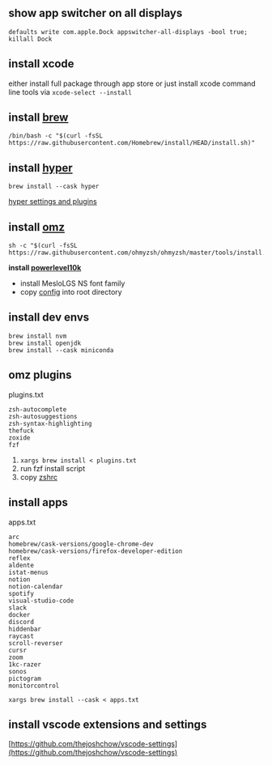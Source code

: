 ## show app switcher on all displays
```
defaults write com.apple.Dock appswitcher-all-displays -bool true; killall Dock
```

## install xcode

either install full package through app store or just install xcode command line tools via `xcode-select --install`

## install [brew](https://brew.sh/)

```
/bin/bash -c "$(curl -fsSL https://raw.githubusercontent.com/Homebrew/install/HEAD/install.sh)"
```

## install [hyper](https://hyper.is/)

```
brew install --cask hyper
```

[hyper settings and plugins](./hyper.js)

## install [omz](https://ohmyz.sh/)

```
sh -c "$(curl -fsSL https://raw.githubusercontent.com/ohmyzsh/ohmyzsh/master/tools/install.sh)"

```

**install [powerlevel10k](https://github.com/romkatv/powerlevel10k)**

- install MesloLGS NS font family
- copy [config](./p10k.zsh) into root directory

## install dev envs

`brew install nvm`  
`brew install openjdk`  
`brew install --cask miniconda`

## omz plugins

plugins.txt

```
zsh-autocomplete
zsh-autosuggestions
zsh-syntax-highlighting
thefuck
zoxide
fzf
```

1. `xargs brew install < plugins.txt`
2. run fzf install script
3. copy [zshrc](./zshrc)

## install apps

apps.txt

```
arc
homebrew/cask-versions/google-chrome-dev
homebrew/cask-versions/firefox-developer-edition
reflex
aldente
istat-menus
notion
notion-calendar
spotify
visual-studio-code
slack
docker
discord
hiddenbar
raycast
scroll-reverser
cursr
zoom
1kc-razer
sonos
pictogram
monitorcontrol
```

`xargs brew install --cask < apps.txt`

## install vscode extensions and settings

[https://github.com/thejoshchow/vscode-settings](https://github.com/thejoshchow/vscode-settings)
